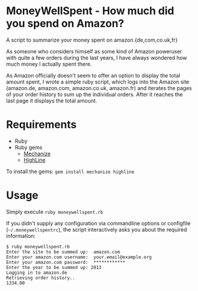 MoneyWellSpent - How much did you spend on Amazon?
==============
A script to summarize your money spent on amazon.{de,com,co.uk,fr}

As someone who considers himself as some kind of Amazon poweruser with quite a few orders during the last years, I have always wondered how much money I actually spent there.

As Amazon officially doesn't seem to offer an option to display the total amount spent, I wrote a simple ruby script, which logs into the Amazon site (amazon.de, amazon.com, amazon.co.uk, amazon.fr) and iterates the pages of your order history to sum up the individual orders. After it reaches the last page it displays the total amount.

Requirements
==============
- Ruby
- Ruby gems
  - [Mechanize](https://github.com/sparklemotion/mechanize)
  - [HighLine](https://github.com/JEG2/highline)

To install the gems:
```gem install mechanize highline```

Usage
==============
Simply execute `ruby moneywellspent.rb`

If you didn't supply any configuration via commandline options or configfile (`~/.moneywellspentrc`), the script interactively asks you about the required information:

```
$ ruby moneywellspent.rb
Enter the site to be summed up:  amazon.com
Enter your amazon.com username:  your.email@example.org
Enter your amazon.com password:  ************
Enter the year to be summed up: 2013
Logging in to amazon.de
Retrieving order history..
1334.00
```
